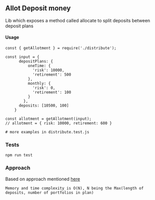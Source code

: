 ## Allot Deposit money

Lib which exposes a method called allocate to split deposits between deposit plans

#### Usage

```
const { getAllotment } = require('./distribute');

const input = {
      depositPlans: {
          oneTime: {
            'risk': 10000,
            'retirement': 500
          },
          monthly: {
            'risk': 0,
            'retirement': 100
          }
        },
      deposits: [10500, 100]
    }

const allotment = getAllotment(input);
// allotment = { risk: 10000, retirement: 600 }

# more examples in distribute.test.js
```

### Tests

```
npm run test
```

### Approach

Based on approach mentioned [here](https://www.stashaway.sg/faq/900000812366-how-does-my-money-get-allocated-if-i-have-multiple-portfolios-consisting-of-income-and-other-portfolios)

```
Memory and time complexity is O(N), N being the Max(length of deposits, number of portfolios in plan)
```
